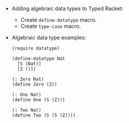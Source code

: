 * Adding algebraic data types to Typed Racket:

   * Create `define-datatype` macro.
   * Create `type-case` macro.

* Algebraic data type examples:
 
  ```racket 
  (require datatype)
  ```
 
  ```racket
  (define-datatype Nat
    [S (Nat)]
    [Z ()])
  ```
  
  ```racket
  (: Zero Nat)
  (define Zero (Z))
  ```
 
  ```racket
  (: One Nat)
  (define One (S (Z)))
  ```
 
  ```
  (: Two Nat)
  (define Two (S (S (Z))))
  ```

